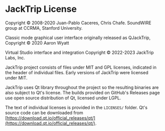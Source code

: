 # JackTrip License

Copyright © 2008-2020 Juan-Pablo Caceres, Chris Chafe.
SoundWIRE group at CCRMA, Stanford University.

Classic mode graphical user interface originally released as QJackTrip,
Copyright © 2020 Aaron Wyatt

Virtual Studio interface and integration
Copyright © 2022-2023 JackTrip Labs, Inc.

JackTrip project consists of files under MIT and GPL licenses, indicated in the
header of individual files. Early versions of JackTrip were licensed under MIT.

JackTrip uses Qt library throughout the project so the resulting binaries are
also subject to Qt's license. The builds provided on GitHub's Releases page use
open source distribution of Qt, licensed under LGPL.

The text of individual licenses is provided in the `LICENSES/` folder. Qt's
source code can be downloaded from
[https://download.qt.io/official_releases/qt/](https://download.qt.io/official_releases/qt/).
